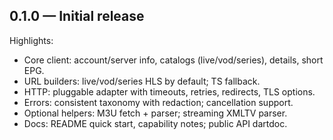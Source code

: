 ## 0.1.0 — Initial release

Highlights:
- Core client: account/server info, catalogs (live/vod/series), details, short EPG.
- URL builders: live/vod/series HLS by default; TS fallback.
- HTTP: pluggable adapter with timeouts, retries, redirects, TLS options.
- Errors: consistent taxonomy with redaction; cancellation support.
- Optional helpers: M3U fetch + parser; streaming XMLTV parser.
- Docs: README quick start, capability notes; public API dartdoc.
